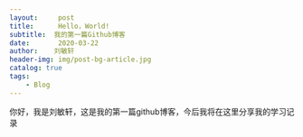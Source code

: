 ```yaml
---
layout:     post
title:      Hello，World!
subtitle:  我的第一篇Github博客
date:       2020-03-22
author:    刘敏轩
header-img: img/post-bg-article.jpg
catalog: true
tags:
    - Blog
---
```


你好，我是刘敏轩，这是我的第一篇github博客，今后我将在这里分享我的学习记录